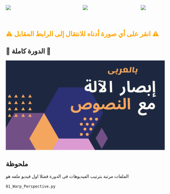
<p align="center"> 
<img src="https://github.com/karimelgazar/cv-with-things/raw/master/images/islamic.png" style="float: left" width=15%/>

<img src="https://github.com/karimelgazar/cv-with-things/raw/master/images/b0.png" style="float: center" width=50%/>

<img src="https://github.com/karimelgazar/cv-with-things/raw/master/images/islamic.png" style="float: right" width=15%/>
</p>

<br>


<font color="Orange"><h2>⚠ انقر على أي صورة أدناه للانتقال إلى الرابط المقابل ⚠</h2></font>

## 🌟 الدورة كاملة 🌟 
<a href="https://www.youtube.com/watch?v=apXivooJwoo&list=PLO1D3YWS7ep3jxdTIy9VLWyOAmu898-mQ" target="_blank"><img src="./images/cover.png"></a>


## ملحوظة
الملفات مرتبة بترتيب الفيديوهات فى الدورة فمثلا اول فيديو ملفه هو 

`01_Warp_Perspective.py`